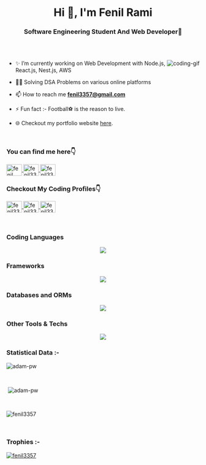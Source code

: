 <h1 align="center">Hi 👋, I'm Fenil Rami</h1>
<h3 align="center">Software Engineering Student And Web Developer🚀</h3>

<br>

<br>

 <!-- <p><img align="right" src="https://github.com/Adam-pw/Adam-pw/blob/main/animation_500_kxa883sd.gif" alt="adam-pw" /></p> -->

<p width="500" height="500"><img align="right" src="https://gifdb.com/images/high/animated-man-computer-coding-nae6mec378lsg1i3.gif" alt="coding-gif" /></p>



- ✨ I’m currently working on Web Development with Node.js, React.js, Nest.js, AWS

- 👨‍💻 Solving DSA Problems on various online platforms

- 📫 How to reach me **fenil3357@gmail.com**

- ⚡ Fun fact :- Football⚽ is the reason to live.

- 🌐 Checkout my portfolio website <a href="https://fenilrami.vercel.app/" target="_blank">here</a>.

<br>

<h3 align="left">You can find me here👇</h3>
<p align="left">
  <a href="https://www.linkedin.com/in/fenil-rami-6a7803204/" target="blank"><img align="center"
      src="https://skillicons.dev/icons?i=linkedin"
      alt="fenil rami" height="30" width="40" target="_blank"/>
  </a>
  <a href="https://twitter.com/fenil3357" target="blank"><img align="center"
      src="https://skillicons.dev/icons?i=twitter"
      alt="fenil3357" height="30" width="40" target="_blank"/>
  </a>
  <a href="https://www.instagram.com/fenil3357/" target="blank"><img align="center"
      src="https://skillicons.dev/icons?i=instagram"
      alt="fenil3357" height="30" width="40" target="_blank"/>
  </a>
  
</p>

<h3 align="left">Checkout My Coding Profiles👇</h3>

<p align="left">
  <a href="https://leetcode.com/fenil3357/" target="blank"><img align="center"
      src="https://upload.wikimedia.org/wikipedia/commons/1/19/LeetCode_logo_black.png"
      alt="fenil3357" height="30" width="40" target="_blank"/>
  </a>
  <a href="https://www.codechef.com/users/fenil3357" target="blank"><img align="center"
      src="https://avatars.githubusercontent.com/u/11960354?v=4"
      alt="fenil3357" height="30" width="40" target="_blank"/>
  </a>
  <a href="https://codeforces.com/profile/fenil3357" target="blank"><img align="center"
      src="https://cdn.iconscout.com/icon/free/png-256/free-code-forces-3629285-3031869.png?f=webp"
      alt="fenil3357" height="30" width="40" target="_blank"/>
  </a>
</p>

<br>

<h3 align="left">Coding Languages</h3>
<p align="center">
  <a href="https://skillicons.dev">
    <img src="https://skillicons.dev/icons?i=javascript,typescript,c,cpp,html,css,python" />
  </a>
</p>

<h3 align="left">Frameworks</h3>
<p align="center">
  <a href="https://skillicons.dev">
    <img src="https://skillicons.dev/icons?i=nodejs,expressjs,nest,react,apollo,bootstrap,tailwindcss" />
  </a>
</p>

<h3 align="left">Databases and ORMs</h3>
<p align="center">
  <a href="https://skillicons.dev">
    <img src="https://skillicons.dev/icons?i=mongo,mysql,postgresql,redis,elasticsearch,sequelize,prisma" />
  </a>
</p>

<h3 align="left">Other Tools & Techs</h3>
<p align="center">
  <a href="https://skillicons.dev">
    <img src="https://skillicons.dev/icons?i=aws,graphql,firebase,ubuntu,docker,git,github,postman,npm,vscode,kafka" />
  </a>
</p>

<h3>Statistical Data :-</h3>
<p><img align="center"
    src="https://github-readme-stats.vercel.app/api/top-langs?username=fenil3357&show_icons=true&locale=en&layout=compact"
    alt="adam-pw" /></p>

<br>

<p>&nbsp;<img align="center" src="https://github-readme-stats.vercel.app/api?username=fenil3357&show_icons=true&locale=en"
    alt="adam-pw" /></p>

<br>

<p><img align="center" src="https://github-readme-streak-stats.herokuapp.com/?user=fenil3357" alt="fenil3357" /></p>

<br>
<h3>Trophies :-</h3>
<p align="left"> <a href="https://github.com/ryo-ma/github-profile-trophy"><img
      src="https://github-profile-trophy.vercel.app/?username=fenil3357" alt="fenil3357" /></a> </p>
